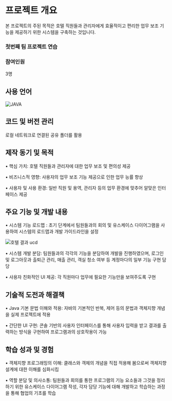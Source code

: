 # 프로젝트 개요

본 프로젝트의 주된 목적은 호텔 직원들과 관리자에게 효율적이고 편리한 업무 보조 기능을 제공하기 위한 시스템을 구축하는 것입니다.
### 첫번째 팀 프로젝트 연습
### 참여인원
3명

## 사용 언어

![JAVA](https://img.shields.io/badge/Java-ED8B00?style=for-the-badge&logo=openjdk&logoColor=white)

## 코드 및 버전 관리

로컬 네트워크로 연결된 공유 폴더를 활용

## 제작 동기 및 목적

• 핵심 가치: 호텔 직원들과 관리자에 대한 업무 보조 및 편의성 제공

• 비즈니스적 영향: 사용자의 업무 보조 기능 제공으로 인한 업무 능률 향상

• 사용자 및 사용 환경: 일반 직원 및 용역, 관리자 등의 업무 환경에 맞추어 알맞은 인터페이스 제공 

## 주요 기능 및 개발 내용

• 시스템 기능 로드맵 : 초기 단계에서 팀원들과의 회의 및 유스케이스 다이어그램을 사용하여 시스템의 로드맵과 개발 가이드라인을 설정

![호텔 결과 ucd](https://github.com/kimjonghui/MovieReservation-Webproject-/assets/154950232/138ff3e7-8209-4311-8529-5d88deabb930)

• 시스템 개발 분담: 팀원들과의 각각의 기능을 분담하여 개발을 진행하였으며, 로그인 및 로그아웃과 출퇴근 관리, 매출 관리, 객실 청소 여부 등 계정마다의 일부 기능 구현 담당 

• 사용자 친화적인 UI 제공: 각 직원마다 업무에 필요한 기능만을 보여주도록 구현

## 기술적 도전과 해결책

• Java 기본 문법 이해와 적용: 자바의 기본적인 반복, 제어 등의 문법과 객체지향 개념을 실제 프로젝트에 적용

• 간단한 UI 구현: 콘솔 기반의 사용자 인터페이스를 통해 사용자 입력을 받고 결과를 출력하는 방식을 구현하여 프로그램과의 상호작용이 가능

## 학습 성과 및 경험

• 객체지향 프로그래밍의 이해: 클래스와 객체의 개념을 직접 적용해 봄으로써 객체지향 설계에 대한 이해를 심화시킴

• 역할 분담 및 의사소통: 팀원들과 회의를 통한 프로그램의 기능 요소들과 그것을 정리하기 위한 유스케이스 다이어그램 작성, 각자 담당 기능에 대해 개발하고 학습하는 과정을 통해 협업의 기초를 학습


